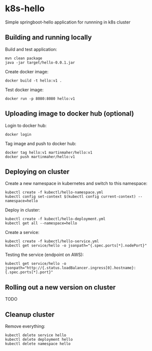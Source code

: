 # k8s-hello
Simple springboot-hello application for runnning in k8s cluster

## Building and running locally

Build and test application:
```
mvn clean package
java -jar target/hello-0.0.1.jar
```

Create docker image:
```
docker build -t hello:v1 .
```

Test docker image:
```
docker run -p 8080:8080 hello:v1
```

## Uploading image to docker hub (optional)

Login to docker hub:
```
docker login
```

Tag image and push to docker hub:
```
docker tag hello:v1 martinmaher/hello:v1
docker push martinmaher/hello:v1
```

## Deploying on cluster

Create a new namespace in kubernetes and switch to this namespace:
```
kubectl create -f kubectl/hello-namespace.yml
kubectl config set-context $(kubectl config current-context) --namespace=hello
```

Deploy in cluster:
```
kubectl create -f kubectl/hello-deployment.yml
kubectl get all --namespace=hello
```

Create a service:
```
kubectl create -f kubectl/hello-service.yml
kubectl get service/hello -o jsonpath="{.spec.ports[*].nodePort}"
```

Testing the service (endpoint on AWS):
```
kubectl get service/hello -o jsonpath="http://{.status.loadBalancer.ingress[0].hostname}:{.spec.ports[*].port}"
```

## Rolling out a new version on cluster

TODO 

## Cleanup cluster

Remove everything:
```
kubectl delete service hello
kubectl delete deployment hello
kubectl delete namespace hello
```
